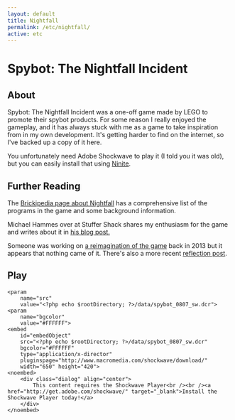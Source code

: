 ```yaml
---
layout: default
title: Nightfall
permalink: /etc/nightfall/
active: etc
---
```


<!-- http://jayisgames.com/games/spybot-the-nightfall-incident/ -->

# Spybot: The Nightfall Incident

## About

Spybot: The Nightfall Incident was a one-off game made by LEGO to promote their spybot products. For
some reason I really enjoyed the gameplay, and it has always stuck with me as a game to take inspiration
from in my own development. It's getting harder to find on the internet, so I've backed up a copy of
it here.

You unfortunately need Adobe Shockwave to play it (I told you it was old), but you can easily
install that using <a href="https://ninite.com/shockwave/">Ninite</a>.

## Further Reading

The <a href="http://lego.wikia.com/wiki/The_Nightfall_Incident">Brickipedia page about Nightfall</a> has a comprehensive list of the programs
in the game and some background information.

Michael Hammes over at Stuffer Shack shares my enthusiasm for the game and
writes about it in <a href="http://stuffershack.com/a-game-fondly-remembered-spybotics-the-nightfall-incident/">his blog post.</a>

Someone was working on <a href="http://www.exeneva.com/2013/08/cohack-a-reimagination-of-spybot-the-nightfall-incident/">a reimagination of the game</a>
back in 2013 but it appears that nothing came of it. There's also a more recent
<a href="http://www.exeneva.com/2014/08/reimagining-a-successor-to-spybotics-the-nightfall-incident-in-3d/">reflection post</a>.

## Play

<object
	id="flashcontent"
	classid="clsid:166B1BCA-3F9C-11CF-8075-444553540000"
	codebase="http://download.macromedia.com/pub/shockwave/cabs/director/sw.cab#version=8,0,0,196"
	width="650" height="420">

	<param
		name="src"
		value="<?php echo $rootDirectory; ?>/data/spybot_0807_sw.dcr">
	<param
		name="bgcolor"
		value="#FFFFFF">
	<embed
		id="embedObject"
		src="<?php echo $rootDirectory; ?>/data/spybot_0807_sw.dcr"
		bgcolor="#FFFFFF"
		type="application/x-director"
		pluginspage="http://www.macromedia.com/shockwave/download/"
		width="650" height="420">
	<noembed>
		<div class="dialog" align="center">
			This content requires the Shockwave Player<br /><br /><a href="http://get.adobe.com/shockwave/" target="_blank">Install the Shockwave Player today!</a>
		</div>
	</noembed>
</object>
